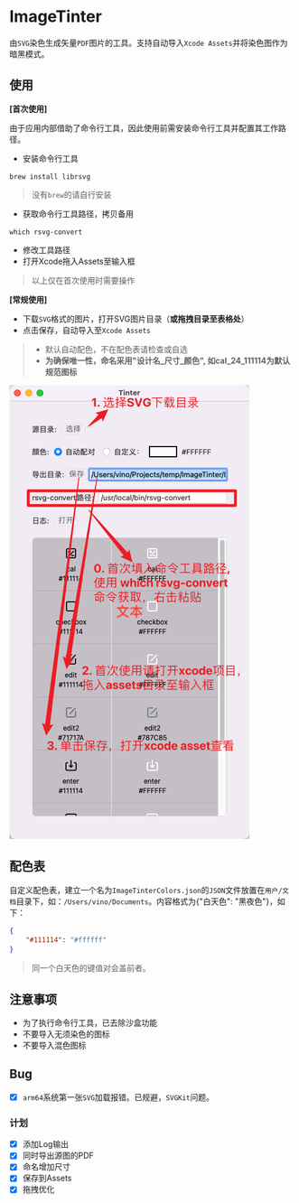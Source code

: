 # ImageTinter
由`SVG`染色生成矢量`PDF`图片的工具。支持自动导入`Xcode Assets`并将染色图作为暗黑模式。


## 使用

**[首次使用]**

由于应用内部借助了命令行工具，因此使用前需安装命令行工具并配置其工作路径。

* 安装命令行工具

```
brew install librsvg
```
> 没有`brew`的请自行安装

* 获取命令行工具路径，拷贝备用

```
which rsvg-convert
```

* 修改工具路径
* 打开Xcode拖入Assets至输入框
> 以上仅在首次使用时需要操作

**[常规使用]**

* 下载`SVG`格式的图片，打开SVG图片目录（**或拖拽目录至表格处**）
* 点击保存，自动导入至`Xcode Assets`

> * 默认自动配色，不在配色表请检查或自选
> * **为确保唯一性，命名采用"设计名_尺寸_颜色", 如cal_24_111114为默认规范图标**

![](/assets/Snipaste_2023-02-01_17-01-10.png)


## 配色表
自定义配色表，建立一个名为`ImageTinterColors.json`的`JSON`文件放置在`用户/文档`目录下，如：`/Users/vino/Documents`。内容格式为{"白天色": "黑夜色"}，如下：
```json
{
    "#111114": "#ffffff"
}
```
> 同一个白天色的键值对会盖前者。

## 注意事项

* 为了执行命令行工具，已去除沙盒功能
* 不要导入无须染色的图标
* 不要导入混色图标

## Bug

* [x] `arm64`系统第一张`SVG`加载报错。已规避，`SVGKit`问题。

### 计划
* [x] 添加Log输出
* [x] 同时导出源图的PDF
* [x] 命名增加尺寸
* [x] 保存到Assets
* [x] 拖拽优化